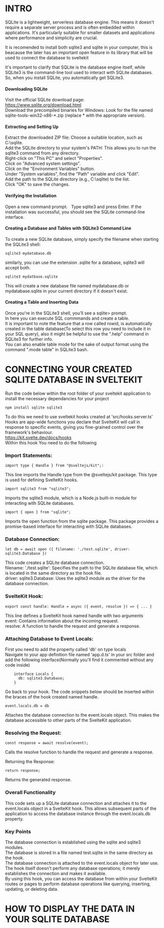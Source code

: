 #  INTRO
SQLite is a lightweight, serverless database engine. This means it doesn't require a separate server process and is often embedded within applications. It's particularly suitable for smaller datasets and applications where performance and simplicity are crucial.

It is recomended to install both sqlite3 and sqlite in your computer, this is beacause the later has an important open feature in its library that will be used to connect the database to sveltekit<br>

It's important to clarify that SQLite is the database engine itself, while SQLite3 is the command-line tool used to interact with SQLite databases. So, when you install SQLite, you automatically get SQLite3.

#### Downloading SQLite
Visit the official SQLite download page: https://www.sqlite.org/download.html<br>
Download the precompiled binaries for Windows: Look for the file named sqlite-tools-win32-x86-*.zip (replace * with the appropriate version).
#### Extracting and Setting Up
Extract the downloaded ZIP file: Choose a suitable location, such as C:\sqlite.<br>
Add the SQLite directory to your system's PATH: This allows you to run the sqlite3 command from any directory.<br>
Right-click on "This PC" and select "Properties".<br>
Click on "Advanced system settings".<br>
Click on the "Environment Variables" button.<br>
Under "System variables", find the "Path" variable and click "Edit".<br> 
Add the path to the SQLite directory (e.g., C:\sqlite) to the list.<br>
Click "OK" to save the changes.
#### Verifying the Installation
Open a new command prompt.   
Type sqlite3 and press Enter.
If the installation was successful, you should see the SQLite command-line interface.

#### Creating a Database and Tables with SQLite3 Command Line
To create a new SQLite database, simply specify the filename when starting the SQLite3 shell:
```
sqlite3 mydatabase.db
```
similarly, you can use the extension .sqlite for a database, sqlite3 will accept both.

```
sqlite3 mydatbase.sqlite
```
This will create a new database file named mydatabase.db or mydatabase.sqlite in your current directory if it doesn't exist.

#### Creating a Table and Inserting Data
Once you're in the SQLite3 shell, you'll see a sqlite> prompt.<br>
In here you can execute SQL commmands and create a table.<br>
It is important to note the feature that a row called rowid, is automatically created in the table database(To select this row you need to include it in your SQL query), also it might be helpful to use the ".help" command in SQLite3 for further info.<br>
You can also enable table mode for the sake of output format using the command ".mode table" in SQLite3 bash.

# CONNECTING YOUR CREATED SQLITE DATABASE IN SVELTEKIT
Run the code below within the root folder of your sveltekit application to install the necessary dependancies for your project
```
npm install sqlite sqlite3
```
To do this we need to use sveltekit hooks created at 'src/hooks.server.ts'<br>
Hooks are app-wide functions you declare that SvelteKit will call in response to specific events, giving you fine-grained control over the framework's behaviour.<br>
https://kit.svelte.dev/docs/hooks<br>
Within this hook You need to do the following

### Import Statements:
```
import type { Handle } from "@sveltejs/kit";:
```
This line imports the Handle type from the @sveltejs/kit package. This type is used for defining SvelteKit hooks.
```
import sqlite3 from "sqlite3";
```
Imports the sqlite3 module, which is a Node.js built-in module for interacting with SQLite databases.
```
import { open } from "sqlite"; 
```
Imports the open function from the sqlite package. This package provides a promise-based interface for interacting with SQLite databases.

### Database Connection:
```
let db = await open ({ filename: './test.sqlite', driver: sqlite3.Database })
```
This code creates a SQLite database connection.<br>
filename: './test.sqlite': Specifies the path to the SQLite database file, which is located in the same directory as the hook file.<br>
driver: sqlite3.Database: Uses the sqlite3 module as the driver for the database connection.

### SvelteKit Hook:
```
export const handle: Handle = async ({ event, resolve }) => { ... }
```
This line defines a SvelteKit hook named handle with two arguments<br>
event: Contains information about the incoming request.<br>
resolve: A function to handle the request and generate a response.

### Attaching Database to Event Locals:
First you need to add the property called 'db' on type locals<br>
Navigate to your app definition file named 'app.d.ts' in your src folder and add the following interface(Normally you'll find it commented without any code inside) 
```
    interface Locals {
      db: sqlite3.Database;
    }
```
Go back to your hook.
The code snippets below should be inserted within the braces of the hook created named handle.
```
event.locals.db = db
```
Attaches the database connection to the event.locals object. This makes the database accessible to other parts of the SvelteKit application.

### Resolving the Request:
```
const response = await resolve(event);
```
Calls the resolve function to handle the request and generate a response.

Returning the Response:
```
return response;
```
Returns the generated response.

### Overall Functionality
This code sets up a SQLite database connection and attaches it to the event.locals object in a SvelteKit hook. This allows subsequent parts of the application to access the database instance through the event.locals.db property.

### Key Points
The database connection is established using the sqlite and sqlite3 modules.<br>
The database is stored in a file named test.sqlite in the same directory as the hook.<br>
The database connection is attached to the event.locals object for later use.<br>
The hook itself doesn't perform any database operations; it merely establishes the connection and makes it available.<br>
By using this hook, you can access the database from within your SvelteKit routes or pages to perform database operations like querying, inserting, updating, or deleting data.

# HOW TO DISPLAY THE DATA IN YOUR SQLITE DATABASE

